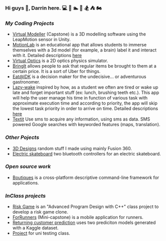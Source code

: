 ### Hi guys 👋, Darrin here. :computer: :bicyclist: :swimmer: :ski: :snowboarder: :tent: :motorcycle:

### _My Coding Projects_
- [Virtual Modeller](https://capstone-projects-491.firebaseapp.com/project/ldoLtFn2sw) (Capstone) is a 3D modelling software using the LeapMotion sensor in Unity.
- [MotionLab](https://github.com/jacobrs/vr_hackharvard2015) is an educational app that allows students to immerse themselves with a 3d model (for example, a brain) label it and interact with it. Detailed descriptions [here](https://devpost.com/software/motionlab)
- [Virtual Optics](https://github.com/ttogola/VirtualOptics) is a 2D optics physics simulator.
- [BringIt](https://github.com/jacobrs/BringIt) allows people to ask that regular items be brought to them at a certain price. It is a sort of Uber for things.
- [Eat@IDK](https://devpost.com/software/eat-idk) is a decision maker for the undecisive... or adventurous gastronomer.
- [Lazy-wake](https://github.com/DarrinFong/LazyWake) inspired by how, as a student we often are tired or wake up late and forget important stuff (ex: lunch, brushing teeth etc.). This app will help the user manage his time in function of various task with approximate execution time and according to priority, the app will skip the lowest task priority in order to arrive on time. Detailed descriptions [here](https://devpost.com/software/lazy-wake)
- [Textit](https://devpost.com/software/textit) Use sms to acquire any information, using sms as data. SMS powered Google searches with keyworded features (maps, translation).

### _Other Pojects_
- [3D Designs](https://www.thingiverse.com/redguys/designs) random stuff I made using mainly Fusion 360.
- [Electric skateboard](https://github.com/DarrinFong/ElectricSkateboard) two bluetooth controllers for an electric skateboard.

### _Open source work_
- [Boutiques](https://github.com/DarrinFong/boutiques) is a cross-platform descriptive command-line framework for applications.

### _InClass projects_
- [Risk Game](https://github.com/jacobrs/cli-risk-game) is an "Advanced Program Design with C++" class project to develop a risk game clone.
- [ForRunners](https://github.com/DarrinFong/390RoadRunners) (Mini-capstone) is a mobile application for runners.
- [Returning customer prediction](https://github.com/DarrinFong/BigDataProject) uses two prediciton models generated with a Kaggle dataset.
- [Project](https://github.com/DarrinFong/SOEN345Project) for uni testing class.

<!--
**DarrinFong/darrinfong** is a ✨ _special_ ✨ repository because its `README.md` (this file) appears on your GitHub profile.

Here are some ideas to get you started:

- 🔭 I’m currently working on ...
- 🌱 I’m currently learning ...
- 👯 I’m looking to collaborate on ...
- 🤔 I’m looking for help with ...
- 💬 Ask me about ...
- 📫 How to reach me: ...
- 😄 Pronouns: ...
- ⚡ Fun fact: ...
-->
